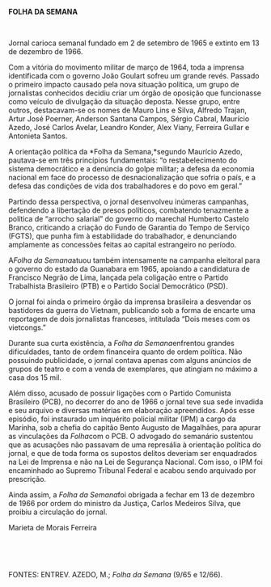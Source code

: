 **FOLHA DA SEMANA**

 

Jornal carioca semanal fundado em 2 de setembro de 1965 e extinto em 13
de dezembro de 1966.

Com a vitória do movimento militar de março de 1964, toda a imprensa
identificada com o governo João Goulart sofreu um grande revés. Passado
o primeiro impacto causado pela nova situação política, um grupo de
jornalistas conhecidos decidiu criar um órgão de oposição que
funcionasse como veículo de divulgação da situação deposta. Nesse grupo,
entre outros, destacavam-se os nomes de Mauro Lins e Silva, Alfredo
Trajan, Artur José Poerner, Anderson Santana Campos, Sérgio Cabral,
Maurício Azedo, José Carlos Avelar, Leandro Konder, Alex Viany, Ferreira
Gullar e Antonieta Santos.

A orientação política da *Folha da Semana,*segundo Maurício Azedo,
pautava-se em três princípios fundamentais: “o restabelecimento do
sistema democrático e a denúncia do golpe militar; a defesa da economia
nacional em face do processo de desnacionalização que sofria o país, e a
defesa das condições de vida dos trabalhadores e do povo em geral.”

Partindo dessa perspectiva, o jornal desenvolveu inúmeras campanhas,
defendendo a libertação de presos políticos, combatendo tenazmente a
política de “arrocho salarial” do governo do marechal Humberto Castelo
Branco, criticando a criação do Fundo de Garantia do Tempo de Serviço
(FGTS), que punha fim à estabilidade do trabalhador, e denunciando
amplamente as concessões feitas ao capital estrangeiro no período.

A*Folha da Semana*atuou também intensamente na campanha eleitoral para o
governo do estado da Guanabara em 1965, apoiando a candidatura de
Francisco Negrão de Lima, lançada pela coligação entre o Partido
Trabalhista Brasileiro (PTB) e o Partido Social Democrático (PSD).

O jornal foi ainda o primeiro órgão da imprensa brasileira a desvendar
os bastidores da guerra do Vietnam, publicando sob a forma de encarte
uma reportagem de dois jornalistas franceses, intitulada “Dois meses com
os vietcongs.”

Durante sua curta existência, a *Folha da Semana*enfrentou grandes
dificuldades, tanto de ordem financeira quanto de ordem política. Não
possuindo publicidade, o jornal contava apenas com alguns anúncios de
grupos de teatro e com a venda de exemplares, que atingiam no máximo a
casa dos 15 mil.

Além disso, acusado de possuir ligações com o Partido Comunista
Brasileiro (PCB), no decorrer do ano de 1966 o jornal teve sua sede
invadida e seu arquivo e diversas matérias em elaboração apreendidos.
Após esse episódio, foi instaurado um inquérito policial militar (IPM) a
cargo da Marinha, sob a chefia do capitão Bento Augusto de Magalhães,
para apurar as vinculações da *Folha*com o PCB. O advogado do semanário
sustentou que as acusações não passavam de uma represália à orientação
política do jornal, e que de toda forma os supostos delitos deveriam ser
enquadrados na Lei de Imprensa e não na Lei de Segurança Nacional. Com
isso, o IPM foi encaminhado ao Supremo Tribunal Federal e acabou sendo
arquivado por prescrição.

Ainda assim, a *Folha da Semana*foi obrigada a fechar em 13 de dezembro
de 1966 por ordem do ministro da Justiça, Carlos Medeiros Silva, que
proibiu a circulação do jornal.

Marieta de Morais Ferreira

 

 

FONTES: ENTREV. AZEDO, M.; *Folha da Semana* (9/65 e 12/66).

 
